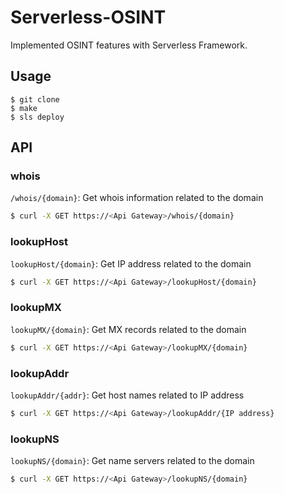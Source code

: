 # Serverless-OSINT
Implemented OSINT features with Serverless Framework.

## Usage
```
$ git clone
$ make
$ sls deploy
```

## API
### whois
`/whois/{domain}`: Get whois information related to the domain

```sh
$ curl -X GET https://<Api Gateway>/whois/{domain}
```

### lookupHost
`lookupHost/{domain}`: Get IP address related to the domain

```sh
$ curl -X GET https://<Api Gateway>/lookupHost/{domain}
```

### lookupMX
`lookupMX/{domain}`: Get MX records related to the domain

```sh
$ curl -X GET https://<Api Gateway>/lookupMX/{domain}
```

### lookupAddr
`lookupAddr/{addr}`: Get host names related to IP address

```sh
$ curl -X GET https://<Api Gateway>/lookupAddr/{IP address}
```

### lookupNS
`lookupNS/{domain}`: Get name servers related to the domain

```sh
$ curl -X GET https://<Api Gateway>/lookupNS/{domain}
```

